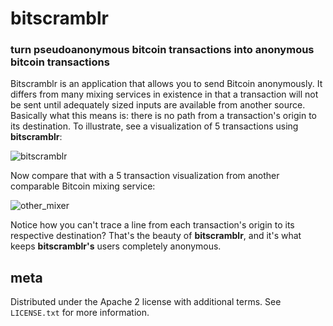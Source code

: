 bitscramblr
===========
### turn pseudoanonymous bitcoin transactions into anonymous bitcoin transactions
Bitscramblr is an application that allows you to send Bitcoin anonymously. It differs from many mixing services in existence in that a transaction will not be sent until adequately sized inputs are available from another source. Basically what this means is: there is no path from a transaction's origin to its destination.
To illustrate, see a visualization of 5 transactions using **bitscramblr**:

![bitscramblr](http://www.elihickox.com/static/img/good_implementation.png)

Now compare that with a 5 transaction visualization from another comparable Bitcoin mixing service:

![other_mixer](http://www.elihickox.com/static/img/good_implementation.png)

Notice how you can't trace a line from each transaction's origin to its respective destination? That's the beauty of **bitscramblr**, and it's what keeps **bitscramblr's** users completely anonymous.

meta
----
Distributed under the Apache 2 license with additional terms. See `LICENSE.txt` for more information.